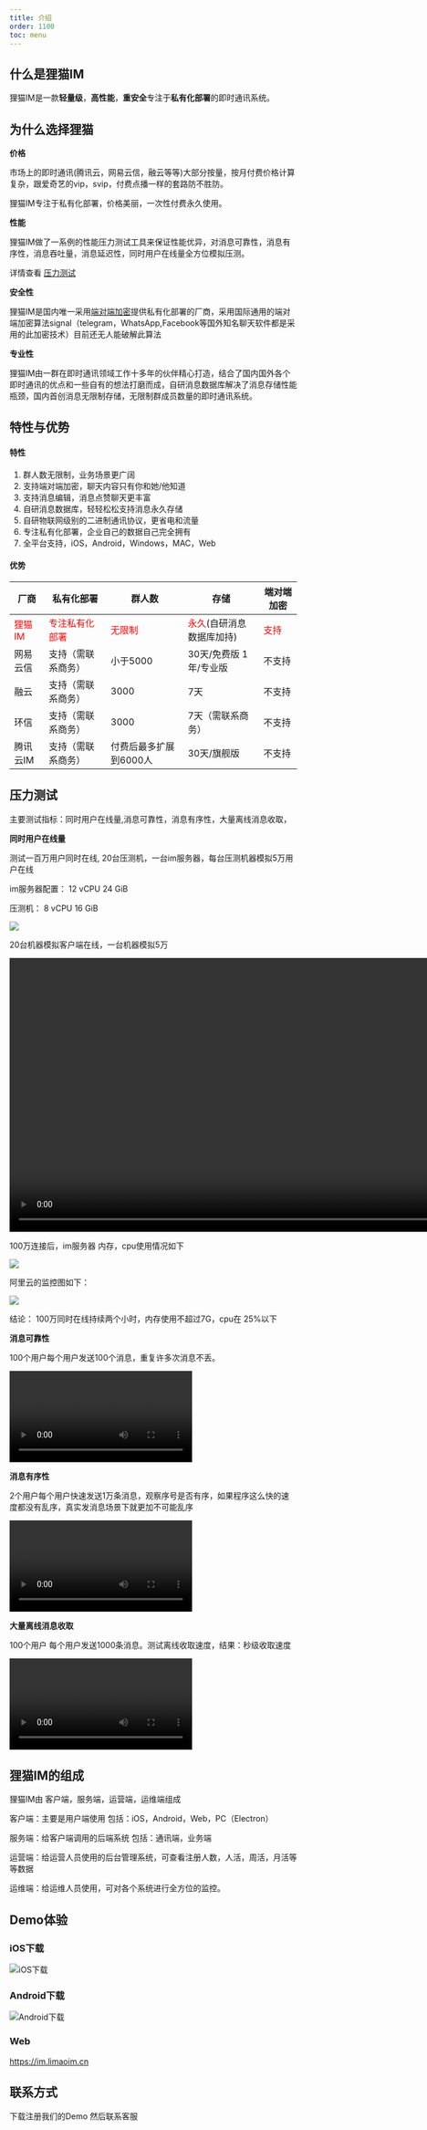 ```yaml
---
title: 介绍
order: 1100
toc: menu
---
```


## 什么是狸猫IM

狸猫IM是一款**轻量级**，**高性能**，**重安全**专注于**私有化部署**的即时通讯系统。

## 为什么选择狸猫

**价格**

市场上的即时通讯(腾讯云，网易云信，融云等等)大部分按量，按月付费价格计算复杂，跟爱奇艺的vip，svip，付费点播一样的套路防不胜防。

狸猫IM专注于私有化部署，价格美丽，一次性付费永久使用。

**性能**

狸猫IM做了一系例的性能压力测试工具来保证性能优异，对消息可靠性，消息有序性，消息吞吐量，消息延迟性，同时用户在线量全方位模拟压测。

详情查看 [压力测试](/introduce.html#压力测试)

**安全性**

狸猫IM是国内唯一采用[端对端加密](/unifying.html#什么是端对端加密)提供私有化部署的厂商，采用国际通用的端对端加密算法signal（telegram，WhatsApp,Facebook等国外知名聊天软件都是采用的此加密技术）目前还无人能破解此算法

**专业性**

狸猫IM由一群在即时通讯领域工作十多年的伙伴精心打造，结合了国内国外各个即时通讯的优点和一些自有的想法打磨而成，自研消息数据库解决了消息存储性能瓶颈，国内首创消息无限制存储，无限制群成员数量的即时通讯系统。

## 特性与优势

#### 特性

1. 群人数无限制，业务场景更广阔
2. 支持端对端加密，聊天内容只有你和她/他知道
3. 支持消息编辑，消息点赞聊天更丰富
4. 自研消息数据库，轻轻松松支持消息永久存储
5. 自研物联网级别的二进制通讯协议，更省电和流量
6. 专注私有化部署，企业自己的数据自己完全拥有
7. 全平台支持，iOS，Android，Windows，MAC，Web


#### 优势

厂商 | 私有化部署 | 群人数 | 存储 | 端对端加密
---|--- |--- |--- |--- 
<label style="color:red">狸猫IM</label> | <label style="color:red">专注私有化部署</label> | <label style="color:red">无限制</label>  | <label style="color:red">永久</label>(自研消息数据库加持) | <label style="color:red">支持 </label>
网易云信 | 支持（需联系商务） | 小于5000 | 30天/免费版 1年/专业版 | 不支持 
融云 |  支持（需联系商务） | 3000 | 7天 | 不支持 
环信 | 支持（需联系商务） | 3000 | 7天（需联系商务） | 不支持
腾讯云IM | 支持（需联系商务） | 付费后最多扩展到6000人 | 30天/旗舰版 | 不支持


## 压力测试

主要测试指标：同时用户在线量,消息可靠性，消息有序性，大量离线消息收取，

**同时用户在线量**

测试一百万用户同时在线, 20台压测机，一台im服务器，每台压测机器模拟5万用户在线

im服务器配置： 	12 vCPU 24 GiB 

压测机： 8 vCPU 16 GiB

<img src="/images/aliyun.png"/>

20台机器模拟客户端在线，一台机器模拟5万

<video width="960"  controls>
  <source src="/video/stress.mp4" type="video/mp4">
    您的浏览器不支持Video标签。
</video>

100万连接后，im服务器 内存，cpu使用情况如下

<img src="/images/stress_result.png"/>

阿里云的监控图如下：

<img src="/images/aliyun_monitor.png"/>

结论： 100万同时在线持续两个小时，内存使用不超过7G，cpu在 25%以下


**消息可靠性**

 100个用户每个用户发送100个消息，重复许多次消息不丢。

<video width="320"  controls>
  <source src="/video/reliability.mp4" type="video/mp4">
    您的浏览器不支持Video标签。
</video>


**消息有序性**

2个用户每个用户快速发送1万条消息，观察序号是否有序，如果程序这么快的速度都没有乱序，真实发消息场景下就更加不可能乱序

<video width="320"  controls>
  <source src="/video/orderliness.mp4" type="video/mp4">
    您的浏览器不支持Video标签。
</video>


**大量离线消息收取**

100个用户 每个用户发送1000条消息。测试离线收取速度，结果：秒级收取速度

<video width="320"  controls>
  <source src="/video/offline.mp4" type="video/mp4">
    您的浏览器不支持Video标签。
</video>





## 狸猫IM的组成

狸猫IM由 客户端，服务端，运营端，运维端组成

客户端：主要是用户端使用 包括：iOS，Android，Web，PC（Electron）

服务端：给客户端调用的后端系统 包括：通讯端，业务端

运营端：给运营人员使用的后台管理系统，可查看注册人数，人活，周活，月活等等数据

运维端：给运维人员使用，可对各个系统进行全方位的监控。


## Demo体验

### iOS下载

![iOS下载](./images/iphone_download_qr.png)

### Android下载

![Android下载](./images/android_download_qr.png)


### Web

https://im.limaoim.cn

## 联系方式

下载注册我们的Demo 然后联系客服